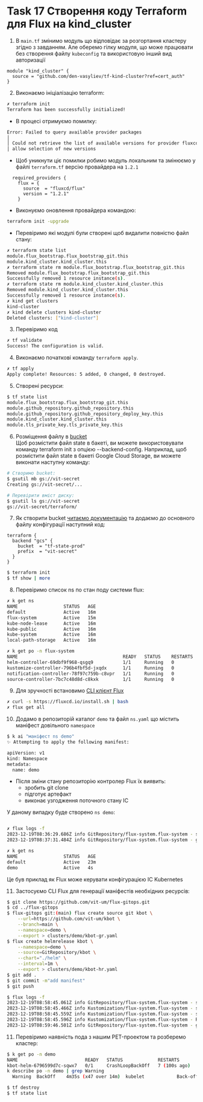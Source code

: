 # Task 17 Створення коду Terraform для Flux на kind_cluster

1. В `main.tf` змінимо модуль що відповідає за розгортання кластеру згідно з завданням. Але оберемо гілку модуля, що може працювати без створення файлу `kubeconfig` та використовую інший вид авторизації

```hcl
module "kind_cluster" {
  source = "github.com/den-vasyliev/tf-kind-cluster?ref=cert_auth"
}
```
2. Виконаємо ініціалізацію terraform:
```sh
✗ terraform init
Terraform has been successfully initialized!
```
- В процесі отримуємо помилку:
```sh
Error: Failed to query available provider packages
│ 
│ Could not retrieve the list of available versions for provider fluxcd/flux: locked provider registry.terraform.io/fluxcd/flux 1.2.1 does not match configured version constraint 1.0.0-rc.3; must use terraform init -upgrade to
│ allow selection of new versions
```
- Щоб уникнути ціє помилки робимо модуль локальним та змінюємо у файлі `terraform.tf` версію провайдера на `1.2.1`
```hcl
  required_providers {
    flux = {
      source  = "fluxcd/flux"
      version = "1.2.1"
    }
```
- Виконуємо оновлення провайдера командою:
```sh
terraform init -upgrade
```
- Перевіримо які модулі були створені щоб видалити повністю файл стану:
```sh
✗ terraform state list
module.flux_bootstrap.flux_bootstrap_git.this
module.kind_cluster.kind_cluster.this
✗ terraform state rm module.flux_bootstrap.flux_bootstrap_git.this
Removed module.flux_bootstrap.flux_bootstrap_git.this
Successfully removed 1 resource instance(s).
✗ terraform state rm module.kind_cluster.kind_cluster.this        
Removed module.kind_cluster.kind_cluster.this
Successfully removed 1 resource instance(s).
✗ kind get clusters            
kind-cluster
✗ kind delete clusters kind-cluster
Deleted clusters: ["kind-cluster"]
```


3. Перевіримо код 
```sh
✗ tf validate
Success! The configuration is valid.
```

4. Виконаємо початкові команду `terraform apply`.
```sh
✗ tf apply
Apply complete! Resources: 5 added, 0 changed, 0 destroyed.
```

5. Створені ресурси:
```sh
$ tf state list
module.flux_bootstrap.flux_bootstrap_git.this
module.github_repository.github_repository.this
module.github_repository.github_repository_deploy_key.this
module.kind_cluster.kind_cluster.this
module.tls_private_key.tls_private_key.this
```

6. Розміщення файлу в [bucket](https://console.cloud.google.com/storage/browser)  
Щоб розмістити файл state в бакеті, ви можете використовувати команду terraform init з опцією --backend-config. Наприклад, щоб розмістити файл state в бакеті Google Cloud Storage, ви можете виконати наступну команду:
```sh
# Створимо bucket:
$ gsutil mb gs://vit-secret
Creating gs://vit-secret/...

# Перевірити вміст диску:
$ gsutil ls gs://vit-secret
gs://vit-secret/terraform/
```
7. Як створити bucket [читаємо документацію](https://developer.hashicorp.com/terraform/language/settings/backends/gcs#example-configuration) та додаємо до основного файлу конфігурації наступний код:

```hcl
terraform {
  backend "gcs" {
    bucket  = "tf-state-prod"
    prefix  = "vit-secret"
  }
}
```
```sh
$ terraform init
$ tf show | more
```

8. Перевіримо список ns по стан поду системи flux:
```sh
✗ k get ns
NAME                 STATUS   AGE
default              Active   16m
flux-system          Active   15m
kube-node-lease      Active   16m
kube-public          Active   16m
kube-system          Active   16m
local-path-storage   Active   16m

✗ k get po -n flux-system
NAME                                       READY   STATUS    RESTARTS   AGE
helm-controller-69dbf9f968-qsgq9           1/1     Running   0          16m
kustomize-controller-796b4fbf5d-jxqdx      1/1     Running   0          16m
notification-controller-78f97c759b-c8vpr   1/1     Running   0          16m
source-controller-7bc7c48d8d-c8kxk         1/1     Running   0          16m
``` 
9. Для зручності встановимо [CLI клієнт Flux](https://fluxcd.io/flux/installation/)
```sh
✗ curl -s https://fluxcd.io/install.sh | bash
✗ flux get all
```

10. Додамо в репозиторій каталог `demo` та файл `ns.yaml` що містить маніфест довільного `namespace`  
```sh
$ k ai "маніфест ns demo"
✨ Attempting to apply the following manifest:

apiVersion: v1
kind: Namespace
metadata:
  name: demo
```
- Після зміни стану репозиторію контролер Flux їх виявить:
    - зробить git clone  
    - підготує артефакт   
    - виконає узгодження поточного стану IC   

У даному випадку буде створено `ns demo`:
```sh

✗ flux logs -f
2023-12-19T08:36:29.686Z info GitRepository/flux-system.flux-system - stored artifact for commit 'Create ns.yaml' 
2023-12-19T08:37:31.484Z info GitRepository/flux-system.flux-system - garbage collected 1 artifacts 

✗ k get ns 
NAME                 STATUS   AGE
default              Active   23m
demo                 Active   4s
```
Це був приклад як Flux може керувати конфігурацією ІС Kubernetes

11. Застосуємо CLI Flux для генерації маніфестів необхідних ресурсів:
```sh
$ git clone https://github.com/vit-um/flux-gitops.git
$ cd ../flux-gitops 
$ flux-gitops git:(main) flux create source git kbot \
    --url=https://github.com/vit-um/kbot \
    --branch=main \
    --namespace=demo \
    --export > clusters/demo/kbot-gr.yaml
$ flux create helmrelease kbot \
    --namespace=demo \
    --source=GitRepository/kbot \
    --chart="./helm" \
    --interval=1m \
    --export > clusters/demo/kbot-hr.yaml
$ git add .
$ git commit -m"add manifest"
$ git push

$ flux logs -f
2023-12-19T08:58:45.061Z info GitRepository/flux-system.flux-system - stored artifact for commit 'add manifest' 
2023-12-19T08:58:45.466Z info Kustomization/flux-system.flux-system - server-side apply for cluster definitions completed 
2023-12-19T08:58:45.559Z info Kustomization/flux-system.flux-system - server-side apply completed 
2023-12-19T08:58:45.596Z info Kustomization/flux-system.flux-system - Reconciliation finished in 498.659581ms, next run in 10m0s 
2023-12-19T08:59:46.501Z info GitRepository/flux-system.flux-system - garbage collected 1 artifacts 
```

11. Перевіримо наявність пода з нашим PET-проектом та розберемо кластер:
```sh
$ k get po -n demo
NAME                         READY   STATUS             RESTARTS       AGE
kbot-helm-6796599d7c-sqwx7   0/1     CrashLoopBackOff   7 (100s ago)   12m
k describe po -n demo | grep Warning
  Warning  BackOff    4m35s (x47 over 14m)  kubelet            Back-off restarting failed container kbot in pod kbot-helm-6796599d7c-sqwx7_demo(401ca7a7-2b0c-4a27-b81c-e053936cd9ed)

$ tf destroy
$ tf state list 
```
